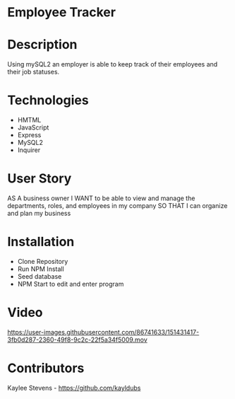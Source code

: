 # Employee Tracker 

# Description 

Using mySQL2 an employer is able to keep track of their employees and their job statuses. 

# Technologies

- HMTML
- JavaScript 
- Express
- MySQL2
- Inquirer

# User Story

AS A business owner
I WANT to be able to view and manage the departments, roles, and employees in my company
SO THAT I can organize and plan my business

# Installation 

- Clone Repository 
- Run NPM Install
- Seed database 
- NPM Start to edit and enter program 

# Video 


https://user-images.githubusercontent.com/86741633/151431417-3fb0d287-2360-49f8-9c2c-22f5a34f5009.mov


# Contributors 

Kaylee Stevens - https://github.com/kayldubs
